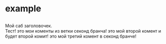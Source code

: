 # example
##
Мой саб заголовочек.  
Тест!
это мои коменты из ветки секонд бранча!
это мой второй комент и будет второй комит!
это мой третий комент в секонд бранче!